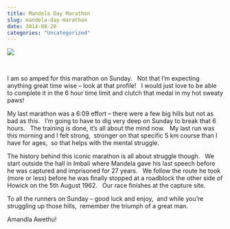 ```yaml
---
title: Mandela Day Marathon
slug: mandela-day-marathon
date: 2014-08-28
categories: "Uncategorized"
---
```


<p><img src="https://res.cloudinary.com/dy6grlu8z/image/upload/v1558842169/q9evtg5ge0ji1f3dcq2w.jpg"/></p>
<p> </p>
<p>I am so amped for this marathon on Sunday.   Not that I’m expecting anything great time wise – look at that profile!   I would just love to be able to complete it in the 6 hour time limit and clutch that medal in my hot sweaty paws!</p>
<p>My last marathon was a 6:09 effort – there were a few big hills but not as bad as this.   I’m going to have to dig very deep on Sunday to break that 6 hours.   The training is done, it’s all about the mind now.   My last run was this morning and I felt strong,  stronger on that specific 5 km course than I have for ages,  so that helps with the mental struggle.</p>
<p>The history behind this iconic marathon is all about struggle though.   We start outside the hall in Imbali where Mandela gave his last speech before he was captured and imprisoned for 27 years.   We follow the route he took (more or less) before he was finally stopped at a roadblock the other side of Howick on the 5th August 1962.   Our race finishes at the capture site.</p>
<p>To all the runners on Sunday – good luck and enjoy,  and while you’re struggling up those hills,  remember the triumph of a great man.</p>
<p>Amandla Awethu!</p>







